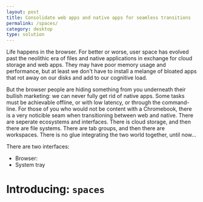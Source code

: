 ```yaml
---
layout: post
title: Consolidate web apps and native apps for seamless transitions
permalink: /spaces/
category: desktop
type: solution
---
```

Life happens in the browser. For better or worse, user space has evolved past the neolithic era of files and native applications in exchange for cloud storage and web apps. They may have poor memory usage and performance, but at least we don't have to install a melange of bloated apps that rot away on our disks and add to our cognitive load. 

But the browser people are hiding something from you underneath their bullish marketing: we can never fully get rid of native apps. Some tasks must be achievable offline, or with low latency, or through the command-line. For those of you who would not be content with a Chromebook, there is a very noticible seam when transitioning between web and native. There are seperate ecosystems and interfaces. There is cloud storage, and then there are file systems. There are tab groups, and then there are workspaces. There is no glue integrating the two world together, until now...

There are two interfaces:
 * Browser:
 * System tray

 # Introducing: `spaces`
